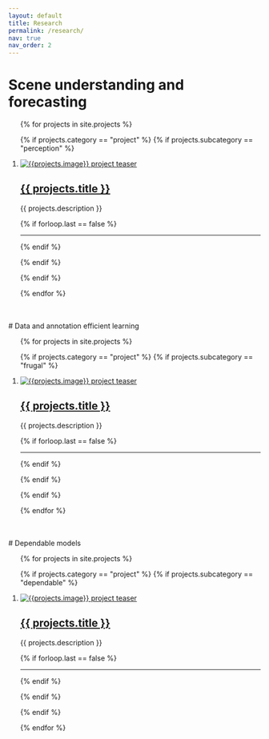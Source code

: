 ```yaml
---
layout: default
title: Research
permalink: /research/
nav: true
nav_order: 2 
---
```



# Scene understanding and forecasting

<div class="projects_list">

<ol class="projects">

{% for projects in site.projects %}


{% if projects.category == "project" %}
{% if projects.subcategory == "perception" %}

<li>

<div class="row">
    <div class="col-md-4">
        <div class="pubteaserbs">
            <a href="{{site.url  | append: site.baseurl | append: projects.permalink}}">
                <img class="preview" src="../{{ projects.image }}" alt="{{projects.image}} project teaser"/>
           </a>
        </div>
    </div>
    <div class="col-md-8">
        <div class="pubitembs">
            <h2><a href="{{site.url  | append: site.baseurl | append: projects.permalink}}">{{ projects.title }}</a></h2>
            <div class="description">
            {{ projects.description }}
            </div>
        </div>
</div>
</div>

</li>

{% if forloop.last == false %}
<hr>
{% endif %}

{% endif %}

{% endif %}

{% endfor %} 

</ol>
</div>


<br>
<br>
# Data and annotation efficient learning

<div class="projects_list">

<ol class="projects">

{% for projects in site.projects %}


{% if projects.category == "project" %}
{% if projects.subcategory == "frugal" %}

<li>

<div class="row">
    <div class="col-md-4">
        <div class="pubteaserbs">
            <a href="{{site.url  | append: site.baseurl | append: projects.permalink}}">
                <img class="preview" src="../{{ projects.image }}" alt="{{projects.image}} project teaser"/>
           </a>
        </div>
    </div>
    <div class="col-md-8">
        <div class="pubitembs">
            <h2><a href="{{site.url  | append: site.baseurl | append: projects.permalink}}">{{ projects.title }}</a></h2>
            <div class="description">
            {{ projects.description }}
            </div>
        </div>
</div>
</div>

</li>

{% if forloop.last == false %}
<hr>
{% endif %}

{% endif %}

{% endif %}

{% endfor %} 

</ol>
</div>

<br>
<br>
# Dependable models

<div class="projects_list">

<ol class="projects">

{% for projects in site.projects %}


{% if projects.category == "project" %}
{% if projects.subcategory == "dependable" %}

<li>

<div class="row">
    <div class="col-md-4">
        <div class="pubteaserbs">
            <a href="{{site.url  | append: site.baseurl | append: projects.permalink}}">
                <img class="preview" src="../{{ projects.image }}" alt="{{projects.image}} project teaser"/>
           </a>
        </div>
    </div>
    <div class="col-md-8">
        <div class="pubitembs">
            <h2><a href="{{site.url  | append: site.baseurl | append: projects.permalink}}">{{ projects.title }}</a></h2>
            <div class="description">
            {{ projects.description }}
            </div>
        </div>
</div>
</div>

</li>

{% if forloop.last == false %}
<hr>
{% endif %}

{% endif %}

{% endif %}

{% endfor %} 

</ol>

</div>
